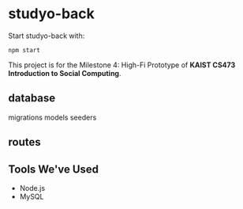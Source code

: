 # studyo-back
Start studyo-back with:
```
npm start
```
This project is for the Milestone 4: High-Fi Prototype of **KAIST CS473 Introduction to Social Computing**.

## database
migrations
models
seeders

## routes

## Tools We've Used
* Node.js
* MySQL
